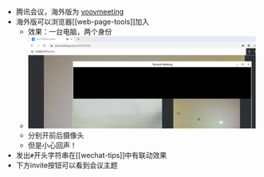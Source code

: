 - 腾讯会议，海外版为 [voovmeeting](https://voovmeeting.com/)
- 海外版可以浏览器[[web-page-tools]]加入
  - 效果：一台电脑，两个身份
  - ![](tencent-meeting-double.png)
  - 分别开前后摄像头
  - 但是小心回声！
- 发出`#`开头字符串在[[wechat-tips]]中有联动效果
- 下方invite按钮可以看到会议主题